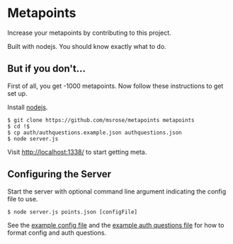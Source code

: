 # Metapoints

Increase your metapoints by contributing to this project.

Built with nodejs. You should know exactly what to do.

## But if you don't...

First of all, you get -1000 metapoints. Now follow these instructions to get set up.

Install [nodejs](http://nodejs.org/).

```
$ git clone https://github.com/msrose/metapoints metapoints
$ cd !$
$ cp auth/authquestions.example.json authquestions.json
$ node server.js
```

Visit [http://localhost:1338/](http://localhost:1338/) to start getting meta.

## Configuring the Server

Start the server with optional command line argument indicating the config file to use.

```
$ node server.js points.json [configFile]
```

See the [example config file](./config.example.json) and the [example auth questions file](./auth/authquestions.example.json) for how to format config and auth questions.
